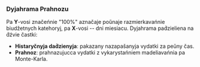### Dyjahrama Prahnozu 

Pa **Y**-vosi značeńnie "100%" aznačaje poŭnaje razmierkavańnie biudžetnych katehoryj, pa **X**-vosi
 -- dni miesiacu. Dyjahrama pad́zieliena na d́źvie častki: 
- **Histaryčnyja dad́zienyja**: pakazany nazapašanyja vydatki za peŭny čas. 
- **Prahnoz**: prahnazujucca vydatki z vykarystańniem madeliavańnia pa Monte-Karla.
